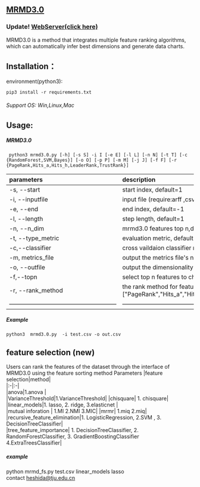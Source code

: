 ## [MRMD3.0](http://lab.malab.cn/soft/MRMD3.0/index_en.html)
### Update!  [WebServer(click here)](https://github.com/heshida01/MRMD3.0/tree/master/spark_version)
MRMD3.0 is a method that integrates multiple feature ranking algorithms, which can automatically infer best dimensions and generate data charts.
## Installation：
environment(python3):  
  ```
  pip3 install -r requirements.txt 
  ```  
###### Support OS:  Win,Linux,Mac
 ## Usage:
##### MRMD3.0
```
 python3 mrmd3.0.py [-h] [-s S] -i I [-e E] [-l L] [-n N] [-t T] [-c {RandomForest,SVM,Bayes}] [-o O] [-p P] [-m M] [-j J] [-f F] [-r {PageRank,Hits_a,Hits_h,LeaderRank,TrustRank}]
```

 |parameters|description|
|:-|:-|  
|-s, --start|start index,  default=1 |   
|-i, --inputfile|input file (require:arff ,csv or libsvm format)|   
|-e, --end|end index, default=-1|  
|-l, --length|step length, default=1|   
|-n, --n_dim|mrmd3.0 features top n,default=-1|  
|-t, --type_metric|evaluation metric, default=f1 | 
|-c,--classifier|cross vaildaion classifier r {RandomForest,SVM,Bayes}, default=RandomForest|  
|-m, metrics_file|output the metrics file's name|   
|-o, --outfile|output the dimensionality reduction file's name| 
|-f,--topn| select top n features to chart|  
|-r, --rank_method|the rank method for features,choices=["PageRank","Hits_a","Hits_h","LeaderRank","TrustRank"],default="PageRank"|   
|——————————————————|————————————————| 
 ##### Example

 ```
python3  mrmd3.0.py  -i test.csv -o out.csv 
 ```
 ## feature selection (new)
Users can rank the features of the dataset through the interface of MRMD3.0 using the feature sorting method
Parameters
|feature selection|method|  
|:-|:-|  
|anova|1.anova |  
|VarianceThreshold|1.VarianceThreshold|
|chisquare| 1. chisquare|  
|linear_models|1. lasso, 2. ridge, 3.elasticnet |  
|mutual inforation | 1.MI 2.NMI 3.MIC| 
|mrmr| 1.miq 2.miq|   
|recursive_feature_elimination|1. LogisticRegression, 2.SVM , 3. DecisionTreeClassifier|   
|tree_feature_importance| 1. DecisionTreeClassifier, 2. RandomForestClassifier, 3. GradientBoostingClassifier 4.ExtraTreesClassifier|   
##### example
python mrmd_fs.py  test.csv  linear_models lasso
<br>
contact heshida@tju.edu.cn


